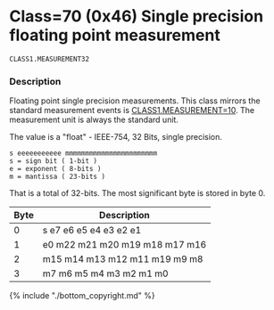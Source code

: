 # Class=70 (0x46) Single precision floating point measurement

    CLASS1.MEASUREMENT32

### Description

Floating point single precision measurements. This class mirrors the standard measurement events is [CLASS1.MEASUREMENT=10](http://www.vscp.org/docs/vscpspec/doku.php?id=class1.measurement). The measurement unit is always the standard unit. 

The value is a "float"	- IEEE-754, 32 Bits, single precision. 

    s eeeeeeeeeee mmmmmmmmmmmmmmmmmmmmmmm
    s = sign bit ( 1-bit )
    e = exponent ( 8-bits )
    m = mantissa ( 23-bits )

That is a total of 32-bits. The most significant byte is stored in byte 0.

 | Byte | Description                    | 
 | ---- | -----------                    | 
 | 0    | s e7 e6 e5 e4 e3 e2 e1         | 
 | 1    | e0 m22 m21 m20 m19 m18 m17 m16 | 
 | 2    | m15 m14 m13 m12 m11 m19 m9 m8  | 
 | 3    | m7 m6 m5 m4 m3 m2 m1 m0        | 



{% include "./bottom_copyright.md" %}
